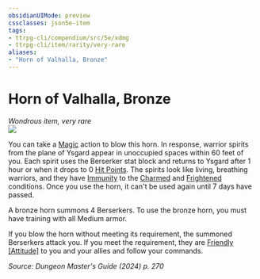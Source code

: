 ```yaml
---
obsidianUIMode: preview
cssclasses: json5e-item
tags:
- ttrpg-cli/compendium/src/5e/xdmg
- ttrpg-cli/item/rarity/very-rare
aliases: 
- "Horn of Valhalla, Bronze"
---
```

# Horn of Valhalla, Bronze
*Wondrous item, very rare*  
![](Mechanics/items/img/horn-of-valhalla.webp#right)


You can take a [Magic](Mechanics/rules/actions.md#Magic) action to blow this horn. In response, warrior spirits from the plane of Ysgard appear in unoccupied spaces within 60 feet of you. Each spirit uses the Berserker stat block and returns to Ysgard after 1 hour or when it drops to 0 [Hit Points](Mechanics/rules/variant-rules/hit-points-xphb.md). The spirits look like living, breathing warriors, and they have [Immunity](Mechanics/rules/variant-rules/immunity-xphb.md) to the [Charmed](Mechanics/rules/conditions.md#Charmed) and [Frightened](Mechanics/rules/conditions.md#Frightened) conditions. Once you use the horn, it can't be used again until 7 days have passed.

A bronze horn summons 4 Berserkers. To use the bronze horn, you must have training with all Medium armor.

If you blow the horn without meeting its requirement, the summoned Berserkers attack you. If you meet the requirement, they are [Friendly [Attitude]](Mechanics/rules/variant-rules/friendly-attitude-xphb.md) to you and your allies and follow your commands.

*Source: Dungeon Master's Guide (2024) p. 270*